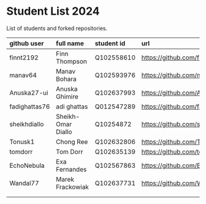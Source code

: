 # Student List 2024

List of students and forked repositories.

|github user| full name | student id | url|
|:----------|:-----------|:-----------|:----|
|finnt2192| Finn Thompson |	Q102558610   |  https://github.com/finnt2192/COM304_FOUNDATION_1  | 
| manav64 | Manav Bohara | Q102593976   | https://github.com/manav64/COM304_FOUNDATION_1 |
|Anuska27-ui| Anuska Ghimire |Q102637993   |https://github.com/Anuska27-ui/COM304_FOUNDATION_1
|fadighattas76| adi ghattas |	Q012547289   | https://github.com/fadighattas76/COM304_FOUNDATION_1  |
|sheikhdiallo   | Sheikh-Omar Diallo |	Q10254872   |  https://github.com/sheikhdiallo/COM304_FOUNDATION_1 |
| Tonusk1  | Chong Ree| Q102632806   | https://github.com/Tonusk1/COM304_FOUNDATION_1  |
| tomdorr  | Tom Dorr | 	Q102635139    | https://github.com/tomdorr/COM304_FOUNDATION_1 |
| EchoNebula  | Exa Fernandes |	Q102567863    | https://github.com/EchoNebula/COM304_FOUNDATION_1  |
| Wandal77  |  Marek Frackowiak | 	Q102637731    |https://github.com/Wandal77/COM304_FOUNDATION_1 |
|   |    |    |   |
|   |    |    |   |
